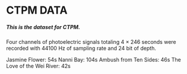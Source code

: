 # CTPM DATA

##### This is the dataset for CTPM.

Four channels of photoelectric signals totaling 4 × 246 seconds were recorded with 44100 Hz of sampling rate and 24 bit of depth.

Jasmine Flower: 54s
Nanni Bay: 104s
Ambush from Ten Sides: 46s
The Love of the Wei River: 42s